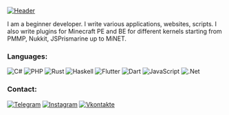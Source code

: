 [![Header](https://github.com/NoblesseDiamand/noblessediamand/blob/main/assets/dragonbastard.png)](https://vk.com/dragon.bastard)

I am a beginner developer. I write various applications, websites, scripts. I also write plugins for Minecraft PE and BE for different kernels starting from PMMP, Nukkit, JSPrismarine up to MiNET.

### Languages:
![C#](https://img.shields.io/badge/-C#-090909?style=for-the-badge&logo=c-sharp&logoColor=E5D3FF)
![PHP](https://img.shields.io/badge/-PHP-090909?style=for-the-badge&logo=php&logoColor=6296CC)
![Rust](https://img.shields.io/badge/-RUST-090909?style=for-the-badge&logo=rust&logoColor=00648B)
![Haskell](https://img.shields.io/badge/-Haskell-090909?style=for-the-badge&logo=Haskell&logoColor=E5D3FF)
![Flutter](https://img.shields.io/badge/-Flutter-090909?style=for-the-badge&logo=flutter&logoColor=47C5FB)
![Dart](https://img.shields.io/badge/-Dart-090909?style=for-the-badge&logo=dart&logoColor=097CDB)
![JavaScript](https://img.shields.io/badge/-JavaScript-090909?style=for-the-badge&logo=JavaScript&logoColor=E9D54D)
![.Net](https://img.shields.io/badge/-Framework-090909?style=for-the-badge&logo=.net&logoColor=E5D3FF)

### Contact:
[![Telegram](https://img.shields.io/badge/-Telegram-090909?style=flat-square&logo=telegram&logoColor=27A0D9)](https://t.me/bastardsama)
[![Instagram](https://img.shields.io/badge/-Instagram-090909?style=flat-square&logo=instagram&logoColor=B4068E)](https://www.instagram.com/noblessecreator)
[![Vkontakte](https://img.shields.io/badge/-Vkontakte-090909?style=flat-square&logo=Vk&logoColor=4F7DB3)](https://vk.com/dragon.bastard)
